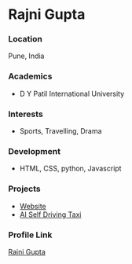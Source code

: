 # Rajni Gupta

### Location

Pune, India

### Academics

- D Y Patil International University

### Interests

- Sports, Travelling, Drama

### Development

-  HTML, CSS, python, Javascript

### Projects

- [Website](https://github.com/rajni0829/Codechef_Management_System)
- [AI Self Driving Taxi](https://github.com/rajni0829/Self-Driving-Taxi)

### Profile Link

[Rajni Gupta](https://github.com/rajni0829)

